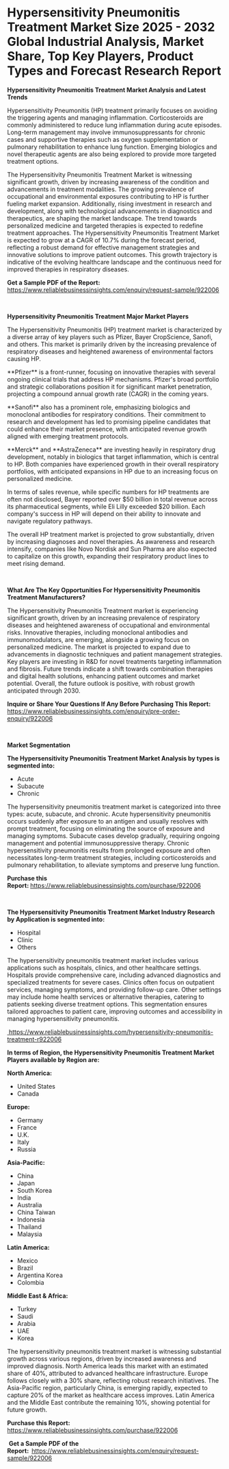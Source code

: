 <p><h1>Hypersensitivity Pneumonitis Treatment Market Size 2025 - 2032 Global Industrial Analysis, Market Share, Top Key Players, Product Types and Forecast Research Report</h1></p><p><strong>Hypersensitivity Pneumonitis Treatment Market Analysis and Latest Trends</strong></p>
<p><p>Hypersensitivity Pneumonitis (HP) treatment primarily focuses on avoiding the triggering agents and managing inflammation. Corticosteroids are commonly administered to reduce lung inflammation during acute episodes. Long-term management may involve immunosuppressants for chronic cases and supportive therapies such as oxygen supplementation or pulmonary rehabilitation to enhance lung function. Emerging biologics and novel therapeutic agents are also being explored to provide more targeted treatment options.</p><p>The Hypersensitivity Pneumonitis Treatment Market is witnessing significant growth, driven by increasing awareness of the condition and advancements in treatment modalities. The growing prevalence of occupational and environmental exposures contributing to HP is further fueling market expansion. Additionally, rising investment in research and development, along with technological advancements in diagnostics and therapeutics, are shaping the market landscape. The trend towards personalized medicine and targeted therapies is expected to redefine treatment approaches. The Hypersensitivity Pneumonitis Treatment Market is expected to grow at a CAGR of 10.7% during the forecast period, reflecting a robust demand for effective management strategies and innovative solutions to improve patient outcomes. This growth trajectory is indicative of the evolving healthcare landscape and the continuous need for improved therapies in respiratory diseases.</p></p>
<p><strong>Get a Sample PDF of the Report:&nbsp;</strong> <a href="https://www.reliablebusinessinsights.com/enquiry/request-sample/922006?utm_campaign=3705&utm_medium=2&utm_source=Github&utm_content=ia&utm_term=18042025&utm_id=hypersensitivity-pneumonitis-treatment">https://www.reliablebusinessinsights.com/enquiry/request-sample/922006</a></p>
<p>&nbsp;</p>
<p><strong>Hypersensitivity Pneumonitis Treatment Major Market Players</strong></p>
<p><p>The Hypersensitivity Pneumonitis (HP) treatment market is characterized by a diverse array of key players such as Pfizer, Bayer CropScience, Sanofi, and others. This market is primarily driven by the increasing prevalence of respiratory diseases and heightened awareness of environmental factors causing HP.</p><p>**Pfizer** is a front-runner, focusing on innovative therapies with several ongoing clinical trials that address HP mechanisms. Pfizer's broad portfolio and strategic collaborations position it for significant market penetration, projecting a compound annual growth rate (CAGR) in the coming years.</p><p>**Sanofi** also has a prominent role, emphasizing biologics and monoclonal antibodies for respiratory conditions. Their commitment to research and development has led to promising pipeline candidates that could enhance their market presence, with anticipated revenue growth aligned with emerging treatment protocols.</p><p>**Merck** and **AstraZeneca** are investing heavily in respiratory drug development, notably in biologics that target inflammation, which is central to HP. Both companies have experienced growth in their overall respiratory portfolios, with anticipated expansions in HP due to an increasing focus on personalized medicine.</p><p>In terms of sales revenue, while specific numbers for HP treatments are often not disclosed, Bayer reported over $50 billion in total revenue across its pharmaceutical segments, while Eli Lilly exceeded $20 billion. Each company's success in HP will depend on their ability to innovate and navigate regulatory pathways.</p><p>The overall HP treatment market is projected to grow substantially, driven by increasing diagnoses and novel therapies. As awareness and research intensify, companies like Novo Nordisk and Sun Pharma are also expected to capitalize on this growth, expanding their respiratory product lines to meet rising demand.</p></p>
<p>&nbsp;</p>
<p><strong>What Are The Key Opportunities For Hypersensitivity Pneumonitis Treatment Manufacturers?</strong></p>
<p><p>The Hypersensitivity Pneumonitis Treatment market is experiencing significant growth, driven by an increasing prevalence of respiratory diseases and heightened awareness of occupational and environmental risks. Innovative therapies, including monoclonal antibodies and immunomodulators, are emerging, alongside a growing focus on personalized medicine. The market is projected to expand due to advancements in diagnostic techniques and patient management strategies. Key players are investing in R&D for novel treatments targeting inflammation and fibrosis. Future trends indicate a shift towards combination therapies and digital health solutions, enhancing patient outcomes and market potential. Overall, the future outlook is positive, with robust growth anticipated through 2030.</p></p>
<p><strong>Inquire or Share Your Questions If Any Before Purchasing This Report:</strong> <a href="https://www.reliablebusinessinsights.com/enquiry/pre-order-enquiry/922006?utm_campaign=3705&utm_medium=2&utm_source=Github&utm_content=ia&utm_term=18042025&utm_id=hypersensitivity-pneumonitis-treatment">https://www.reliablebusinessinsights.com/enquiry/pre-order-enquiry/922006</a></p>
<p>&nbsp;</p>
<p><strong>Market Segmentation</strong></p>
<p><strong>The Hypersensitivity Pneumonitis Treatment Market Analysis by types is segmented into:</strong></p>
<p><ul><li>Acute</li><li>Subacute</li><li>Chronic</li></ul></p>
<p><p>The hypersensitivity pneumonitis treatment market is categorized into three types: acute, subacute, and chronic. Acute hypersensitivity pneumonitis occurs suddenly after exposure to an antigen and usually resolves with prompt treatment, focusing on eliminating the source of exposure and managing symptoms. Subacute cases develop gradually, requiring ongoing management and potential immunosuppressive therapy. Chronic hypersensitivity pneumonitis results from prolonged exposure and often necessitates long-term treatment strategies, including corticosteroids and pulmonary rehabilitation, to alleviate symptoms and preserve lung function.</p></p>
<p><strong>Purchase this Report:&nbsp;</strong><a href="https://www.reliablebusinessinsights.com/purchase/922006?utm_campaign=3705&utm_medium=2&utm_source=Github&utm_content=ia&utm_term=18042025&utm_id=hypersensitivity-pneumonitis-treatment">https://www.reliablebusinessinsights.com/purchase/922006</a></p>
<p>&nbsp;</p>
<p><strong>The Hypersensitivity Pneumonitis Treatment Market Industry Research by Application is segmented into:</strong></p>
<p><ul><li>Hospital</li><li>Clinic</li><li>Others</li></ul></p>
<p><p>The hypersensitivity pneumonitis treatment market includes various applications such as hospitals, clinics, and other healthcare settings. Hospitals provide comprehensive care, including advanced diagnostics and specialized treatments for severe cases. Clinics often focus on outpatient services, managing symptoms, and providing follow-up care. Other settings may include home health services or alternative therapies, catering to patients seeking diverse treatment options. This segmentation ensures tailored approaches to patient care, improving outcomes and accessibility in managing hypersensitivity pneumonitis.</p></p>
<p><a href="https://www.reliablebusinessinsights.com/hypersensitivity-pneumonitis-treatment-r922006?utm_campaign=3705&utm_medium=2&utm_source=Github&utm_content=ia&utm_term=18042025&utm_id=hypersensitivity-pneumonitis-treatment">&nbsp;https://www.reliablebusinessinsights.com/hypersensitivity-pneumonitis-treatment-r922006</a></p>
<p><strong>In terms of Region, the Hypersensitivity Pneumonitis Treatment Market Players available by Region are:</strong></p>
<p>
    <p> <strong> North America: </strong>
        <ul>
            <li>United States</li>
            <li>Canada</li>
        </ul>
        </p> 
    <p> <strong> Europe: </strong>
        <ul>
            <li>Germany</li>
            <li>France</li>
            <li>U.K.</li>
            <li>Italy</li>
            <li>Russia</li>
        </ul>
        </p> 
    <p> <strong> Asia-Pacific: </strong>
        <ul>
            <li>China</li>
            <li>Japan</li>
            <li>South Korea</li>
            <li>India</li>
            <li>Australia</li>
            <li>China Taiwan</li>
            <li>Indonesia</li>
            <li>Thailand</li>
            <li>Malaysia</li>
        </ul>
        </p> 
    <p> <strong> Latin America: </strong>
        <ul>
            <li>Mexico</li>
            <li>Brazil</li>
            <li>Argentina Korea</li>
            <li>Colombia</li>
        </ul>
        </p> 
    <p> <strong> Middle East & Africa: </strong>
        <ul>
            <li>Turkey</li>
            <li>Saudi</li>
            <li>Arabia</li>
            <li>UAE</li>
            <li>Korea</li>
        </ul>
    </p>
    </p>
<p><p>The hypersensitivity pneumonitis treatment market is witnessing substantial growth across various regions, driven by increased awareness and improved diagnosis. North America leads this market with an estimated share of 40%, attributed to advanced healthcare infrastructure. Europe follows closely with a 30% share, reflecting robust research initiatives. The Asia-Pacific region, particularly China, is emerging rapidly, expected to capture 20% of the market as healthcare access improves. Latin America and the Middle East contribute the remaining 10%, showing potential for future growth.</p></p>
<p><strong>Purchase this Report: </strong><a href="https://www.reliablebusinessinsights.com/purchase/922006?utm_campaign=3705&utm_medium=2&utm_source=Github&utm_content=ia&utm_term=18042025&utm_id=hypersensitivity-pneumonitis-treatment">https://www.reliablebusinessinsights.com/purchase/922006</a></p>
<p>&nbsp;<strong>Get a Sample PDF of the Report:&nbsp;&nbsp;</strong><a href="https://www.reliablebusinessinsights.com/enquiry/request-sample/922006?utm_campaign=3705&utm_medium=2&utm_source=Github&utm_content=ia&utm_term=18042025&utm_id=hypersensitivity-pneumonitis-treatment">https://www.reliablebusinessinsights.com/enquiry/request-sample/922006</a></p>
<p><strong></strong></p>
<p><p></p><p></p><p></p></p>
